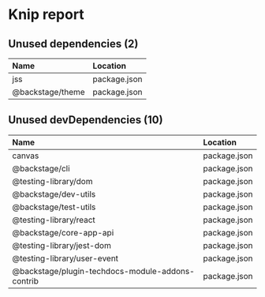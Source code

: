 # Knip report

## Unused dependencies (2)

| Name             | Location     |
|:-----------------|:-------------|
| jss              | package.json |
| @backstage/theme | package.json |

## Unused devDependencies (10)

| Name                                             | Location     |
|:-------------------------------------------------|:-------------|
| canvas                                           | package.json |
| @backstage/cli                                   | package.json |
| @testing-library/dom                             | package.json |
| @backstage/dev-utils                             | package.json |
| @backstage/test-utils                            | package.json |
| @testing-library/react                           | package.json |
| @backstage/core-app-api                          | package.json |
| @testing-library/jest-dom                        | package.json |
| @testing-library/user-event                      | package.json |
| @backstage/plugin-techdocs-module-addons-contrib | package.json |

